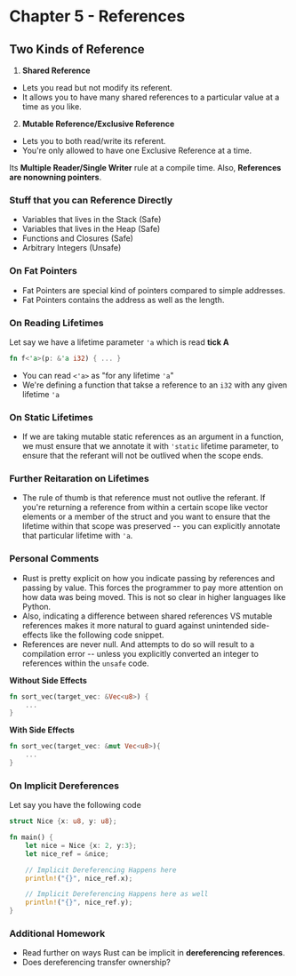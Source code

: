 # Chapter 5 - References

## Two Kinds of Reference
1. **Shared Reference**
- Lets you read but not modify its referent.
- It allows you to have many shared references to a particular value at a time as you like.

2. **Mutable Reference/Exclusive Reference**
- Lets you to both read/write its referent.
- You're only allowed to have one Exclusive Reference at a time.

Its **Multiple Reader/Single Writer** rule at a compile time. Also, **References are nonowning pointers**.

### Stuff that you can Reference Directly
- Variables that lives in the Stack (Safe)
- Variables that lives in the Heap (Safe)
- Functions and Closures (Safe)
- Arbitrary Integers (Unsafe)

### On Fat Pointers
- Fat Pointers are special kind of pointers compared to simple addresses.
- Fat Pointers contains the address as well as the length.

### On Reading Lifetimes
Let say we have a lifetime parameter `'a` which is read **tick A**
```rust
fn f<'a>(p: &'a i32) { ... }
```
- You can read `<'a>` as "for any lifetime `'a`"
- We're defining a function that takse a reference to an `i32` with any given lifetime `'a`

### On Static Lifetimes
- If we are taking mutable static references as an argument in a function, we must ensure that we annotate it with `'static` lifetime parameter, to ensure that the referant will not be outlived when the scope ends.

### Further Reitaration on Lifetimes
- The rule of thumb is that reference must not outlive the referant. If you're returning a reference from within a certain scope like vector elements or a member of the struct and you want to ensure that the lifetime within that scope was preserved -- you can explicitly annotate that particular lifetime with `'a`.


### Personal Comments
- Rust is pretty explicit on how you indicate passing by references and passing by value. This forces the programmer to pay more attention on how data was being moved. This is not so clear in higher languages like Python.
- Also, indicating a difference between shared references VS mutable references makes it more natural to guard against unintended side-effects like the following code snippet.
- References are never null. And attempts to do so will result to a compilation error -- unless you explicitly converted an integer to references within the `unsafe` code.


**Without Side Effects**
```rust
fn sort_vec(target_vec: &Vec<u8>) {
    ...
}
```

**With Side Effects**
```rust
fn sort_vec(target_vec: &mut Vec<u8>){
    ...
}
```

### On Implicit Dereferences
Let say you have the following code

```rust
struct Nice {x: u8, y: u8};

fn main() {
    let nice = Nice {x: 2, y:3};
    let nice_ref = &nice;

    // Implicit Dereferencing Happens here
    println!("{}", nice_ref.x);

    // Implicit Dereferencing Happens here as well
    println!("{}", nice_ref.y);
}

```

### Additional Homework
- Read further on ways Rust can be implicit in **dereferencing references**.
- Does dereferencing transfer ownership?